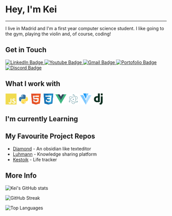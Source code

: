 
# Hey, I'm Kei
---
I live in Madrid and I'm a first year computer science student. I like going to the gym, playing the violin and, of course, coding!

## Get in Touch

<div id="badges">
  <a href="your-linkedin-URL">
    <img src="https://img.shields.io/badge/LinkedIn-blue?style=for-the-badge&logo=linkedin&logoColor=white" alt="LinkedIn Badge"/>
  </a>
  <a href="your-youtube-URL">
    <img src="https://img.shields.io/badge/YouTube-red?style=for-the-badge&logo=youtube&logoColor=white" alt="Youtube Badge"/>
  </a>
  <a href="your-gmail-URL">
    <img src="https://img.shields.io/badge/Gmail-red?style=for-the-badge&logo=gmail&logoColor=white" alt="Gmail Badge"/>
  </a>
   <a href="your-portofolio-URL">
    <img src="https://img.shields.io/badge/Portofolio-white?style=for-the-badge&logo=github&logoColor=black" alt="Portofolio Badge"/>
  </a>
  <a href="your-portofolio-URL">
    <img src="https://img.shields.io/badge/Discord-white?style=for-the-badge&logo=discord&logoColor=black" alt="Discord Badge"/>
  </a>
</div>

## What I work with

<div>
  <img src="assets/javascript-plain.svg" alt="JavaScript Icon" height="35" width="35">
  <img src="assets/python-original.svg" alt="Python Icon" height="35" width="35">
  <img src="assets/html5-original.svg" alt="HTML5 Icon" height="35" width="35">
  <img src="assets/css3-original.svg" alt="CSS3 Icon" height="35" width="35">
  <img src="assets/vuejs-original.svg" alt="Vue Icon" height="35" width="35">
  <img src="assets/electron-original.svg" alt="Electron Icon" height="35" width="35">
  <img src="assets/vuetify-original.svg" alt="Vuetify Icon" height="35" width="35">
  <img src="assets/django-plain.svg" alt="Django Icon" height="35" width="35">
</div>

## I'm currently Learning


## My Favourite Project Repos

- [Diamond](https://github.com/khachimarur80/MindMap) - An obsidian like texteditor
- [Luhmann](https://github.com/khachimarur80/Luhmann) - Knowledge sharing platform
- [Kestoik](https://github.com/khachimarur80/Kestoik) - Life tracker


## More Info

![Kei's GitHub stats](https://github-readme-stats.vercel.app/api?username=khachimarur80&show_icons=true&theme=vue-dark)

![GitHub Streak](http://github-readme-streak-stats.herokuapp.com?user=khachimarur80&theme=vue-dark&date_format=M%20j%5B%2C%20Y%5D&card_width=468)

![Top Languages](https://github-readme-stats.vercel.app/api/top-langs/?username=khachimarur80&langs_count=5&layout=compact&theme=vue-dark&card_width=468)




